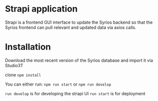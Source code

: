 # Strapi application

Strapi is a frontend GUI interface to update the Syrios backend so that the Syrios frontend can pull relevant and updated data via axios calls.

# Installation

Download the most recent version of the Syrios database and import it via Studio3T

clone
`npm install`

You can either run:
`npm run start`
or
`npm run develop`

`run develop` is for developing the strapi UI
`run start` is for deployment
